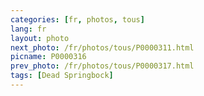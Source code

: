 ```yaml
---
categories: [fr, photos, tous]
lang: fr
layout: photo
next_photo: /fr/photos/tous/P0000311.html
picname: P0000316
prev_photo: /fr/photos/tous/P0000317.html
tags: [Dead Springbock]
---
```

